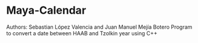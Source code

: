 Maya-Calendar
=============

Authors: Sebastian López Valencia and Juan Manuel Mejía Botero
Program to convert a date between HAAB and Tzolkin year using C++
